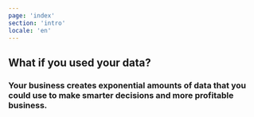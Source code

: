 ```yaml
---
page: 'index'
section: 'intro'
locale: 'en'
---
```

## What if you **used** your data?

### Your business creates exponential amounts of data that you could use to make smarter decisions and more profitable business.
